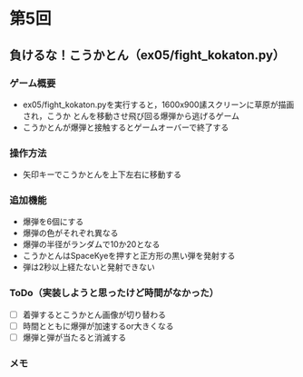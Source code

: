 # 第5回
## 負けるな！こうかとん（ex05/fight_kokaton.py）
### ゲーム概要
- ex05/fight_kokaton.pyを実行すると，1600x900䛾スクリーンに草原が描画され，こうか
とんを移動させ飛び回る爆弾から逃げるゲーム
- こうかとんが爆弾と接触するとゲームオーバーで終了する
### 操作方法
- 矢印キーでこうかとんを上下左右に移動する
### 追加機能
- 爆弾を6個にする
- 爆弾の色がそれぞれ異なる
- 爆弾の半径がランダムで10か20となる
- こうかとんはSpaceKyeを押すと正方形の黒い弾を発射する
- 弾は2秒以上経たないと発射できない

### ToDo（実装しようと思ったけど時間がなかった）
- [ ] 着弾するとこうかとん画像が切り替わる
- [ ] 時間とともに爆弾が加速するor大きくなる
- [ ] 爆弾と弾が当たると消滅する
### メモ